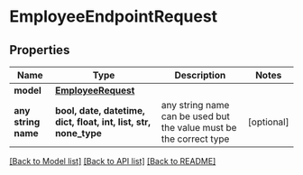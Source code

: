 # EmployeeEndpointRequest


## Properties
Name | Type | Description | Notes
------------ | ------------- | ------------- | -------------
**model** | [**EmployeeRequest**](EmployeeRequest.md) |  | 
**any string name** | **bool, date, datetime, dict, float, int, list, str, none_type** | any string name can be used but the value must be the correct type | [optional]

[[Back to Model list]](../README.md#documentation-for-models) [[Back to API list]](../README.md#documentation-for-api-endpoints) [[Back to README]](../README.md)



